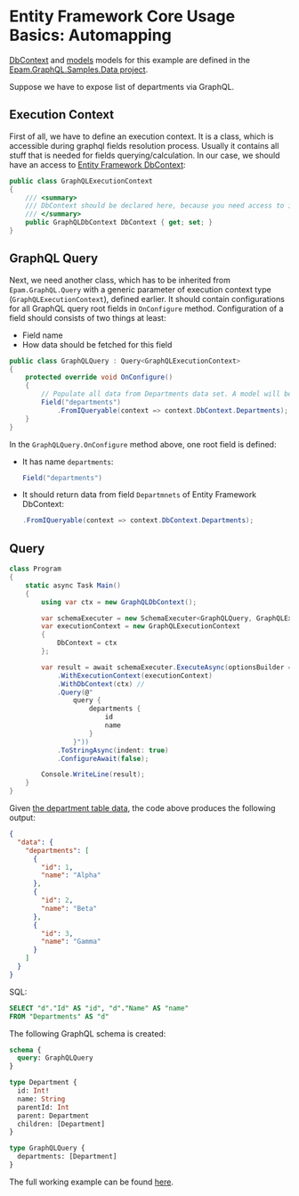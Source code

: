 # Entity Framework Core Usage Basics: Automapping

[DbContext](../02-ef-schema.md#dbcontext) and [models](../02-ef-schema.md#models) models for this example are defined in the [Epam.GraphQL.Samples.Data project](../../samples/Epam.GraphQL.Samples.Data/).

Suppose we have to expose list of departments via GraphQL.

## Execution Context
First of all, we have to define an execution context. It is a class, which is accessible during graphql fields resolution process. Usually it contains all stuff that is needed for fields querying/calculation. In our case, we should have an access to [Entity Framework DbContext](../02-ef-schema#dbcontext):

```csharp
public class GraphQLExecutionContext
{
    /// <summary>
    /// DbContext should be declared here, because you need access to it for data querying.
    /// </summary>
    public GraphQLDbContext DbContext { get; set; }
}
```

## GraphQL Query
Next, we need another class, which has to be inherited from `Epam.GraphQL.Query` with a generic parameter of execution context type (`GraphQLExecutionContext`), defined earlier. It should contain configurations for all GraphQL query root fields in `OnConfigure` method. Configuration of a field should consists of two things at least:
* Field name
* How data should be fetched for this field

```csharp
public class GraphQLQuery : Query<GraphQLExecutionContext>
{
    protected override void OnConfigure()
    {
        // Populate all data from Departments data set. A model will be mapped to GraphQL type automatically.
        Field("departments")
            .FromIQueryable(context => context.DbContext.Departments);
    }
}
```

In the `GraphQLQuery.OnConfigure` method above, one root field is defined:
* It has name `departments`:
  ```csharp
  Field("departments")
  ```
* It should return data from field `Departmnets` of Entity Framework DbContext:
  ```csharp
  .FromIQueryable(context => context.DbContext.Departments);
  ```

## Query
```csharp
class Program
{
    static async Task Main()
    {
        using var ctx = new GraphQLDbContext();

        var schemaExecuter = new SchemaExecuter<GraphQLQuery, GraphQLExecutionContext>();
        var executionContext = new GraphQLExecutionContext
        {
            DbContext = ctx
        };

        var result = await schemaExecuter.ExecuteAsync(optionsBuilder => optionsBuilder
            .WithExecutionContext(executionContext)
            .WithDbContext(ctx) // 
            .Query(@"
                query {
                    departments {
                        id
                        name
                    }
                }"))
            .ToStringAsync(indent: true)
            .ConfigureAwait(false);

        Console.WriteLine(result);
    }
}
```

Given [the department table data](../02-ef-schema.md#Department%20Data), the code above produces the following output:

```json
{
  "data": {
    "departments": [
      {
        "id": 1,
        "name": "Alpha"
      },
      {
        "id": 2,
        "name": "Beta"
      },
      {
        "id": 3,
        "name": "Gamma"
      }
    ]
  }
}
```

SQL:

```sql
SELECT "d"."Id" AS "id", "d"."Name" AS "name"
FROM "Departments" AS "d"
```

The following GraphQL schema is created:

```graphql
schema {
  query: GraphQLQuery
}

type Department {
  id: Int!
  name: String
  parentId: Int
  parent: Department
  children: [Department]
}

type GraphQLQuery {
  departments: [Department]
}
```

The full working example can be found [here](../../samples/Epam.GraphQL.Samples.EF.Automapping/).